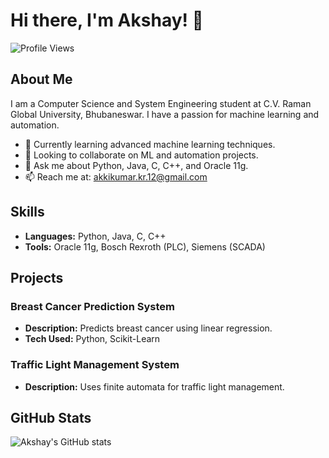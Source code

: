 # Hi there, I'm Akshay! 👋

![Profile Views](https://komarev.com/ghpvc/?username=akshay210704&color=blue)

## About Me

I am a Computer Science and System Engineering student at C.V. Raman Global University, Bhubaneswar. I have a passion for machine learning and automation.

- 🌱 Currently learning advanced machine learning techniques.
- 👯 Looking to collaborate on ML and automation projects.
- 💬 Ask me about Python, Java, C, C++, and Oracle 11g.
- 📫 Reach me at: akkikumar.kr.12@gmail.com

## Skills

- **Languages:** Python, Java, C, C++
- **Tools:** Oracle 11g, Bosch Rexroth (PLC), Siemens (SCADA)

## Projects

### Breast Cancer Prediction System
- **Description:** Predicts breast cancer using linear regression.
- **Tech Used:** Python, Scikit-Learn

### Traffic Light Management System
- **Description:** Uses finite automata for traffic light management.

## GitHub Stats

![Akshay's GitHub stats](https://github-readme-stats.vercel.app/api?username=akshay210704&show_icons=true&theme=radical)
